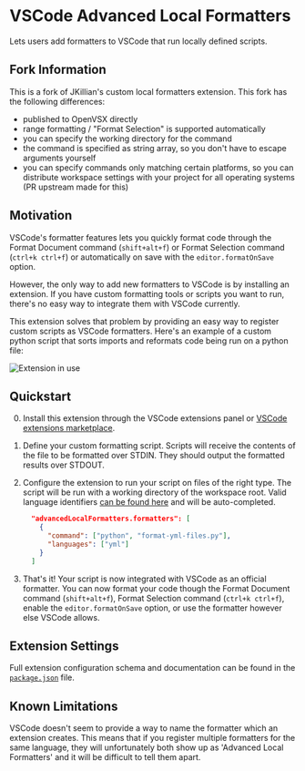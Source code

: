 # VSCode Advanced Local Formatters

Lets users add formatters to VSCode that run locally defined scripts.

## Fork Information

This is a fork of JKillian's custom local formatters extension. This fork has the following differences:

- published to OpenVSX directly
- range formatting / "Format Selection" is supported automatically
- you can specify the working directory for the command
- the command is specified as string array, so you don't have to escape arguments yourself
- you can specify commands only matching certain platforms, so you can distribute workspace settings with your project for all operating systems (PR upstream made for this)

## Motivation

VSCode's formatter features lets you quickly format code through the Format Document command (`shift+alt+f`) or Format Selection command (`ctrl+k ctrl+f`)
or automatically on save with the `editor.formatOnSave` option.

However, the only way to add new formatters to VSCode is by installing an extension.
If you have custom formatting tools or scripts you want to run, there's no easy way to integrate them with VSCode currently.

This extension solves that problem by providing an easy way to register custom scripts as VSCode formatters.
Here's an example of a custom python script that sorts imports and reformats code being run on a python file:

![Extension in use](images/exampleUsecase.gif)


## Quickstart
0. Install this extension through the VSCode extensions panel or [VSCode extensions marketplace](https://marketplace.visualstudio.com/items?itemName=webfreak.advanced-local-formatters).

1. Define your custom formatting script.
   Scripts will receive the contents of the file to be formatted over STDIN.
   They should output the formatted results over STDOUT.
  
2. Configure the extension to run your script on files of the right type.
   The script will be run with a working directory of the workspace root.
   Valid language identifiers [can be found here](https://code.visualstudio.com/docs/languages/identifiers) and will be auto-completed.

   ```json
     "advancedLocalFormatters.formatters": [
       {
         "command": ["python", "format-yml-files.py"],
         "languages": ["yml"]
       }
     ]
   ```

3. That's it! Your script is now integrated with VSCode as an official formatter.
   You can now format your code though the Format Document command (`shift+alt+f`), Format Selection command (`ctrl+k ctrl+f`), enable the `editor.formatOnSave` option, or use the formatter however else VSCode allows.

## Extension Settings

Full extension configuration schema and documentation can be found in the [`package.json`](package.json) file.

## Known Limitations

VSCode doesn't seem to provide a way to name the formatter which an extension creates.
This means that if you register multiple formatters for the same language,
they will unfortunately both show up as 'Advanced Local Formatters' and it will be difficult to tell them apart.
